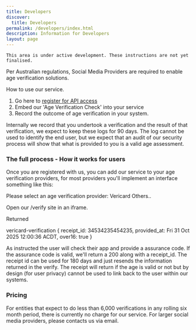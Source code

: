 ```yaml
---
title: Developers
discover:
  title: Developers
permalink: /developers/index.html
description: Information for Developers
layout: page
---
```


`This area is under active development. These instructions are not yet finalised.`

Per Australian regulations, Social Media Providers are required to enable age verification solutions.

How to use our service.

1. Go here to [register for API access](https://vericard.digital/providers/register)
2. Embed our 'Age Verification Check' into your service
3. Record the outcome of age verification in your system.

Internally we record that you undertook a verification and the result of that verification, we expect to keep these logs for 90 days. The log cannot be used to identify the end user, but we expect that an audit of our security process will show that what is provided to you is a valid age assessment.

### The full process - How it works for users

Once you are registered with us, you can add our service to your age verification providers, for most providers you'll implement an interface something like this:

Please select an age verification provider:
Vericard
Others..

Open our /verify site in an iframe.

Returned

vericard-verification {
	receipt_id: 34534235454235,
     provided_at:  Fri 31 Oct 2025 12:00:36 ACDT,
	over16: true
}

As instructed the user will check their app and provide a assurance code.
If the assurance code is valid, we'll return a 200 along with a receipt_id. The receipt id can be used for 180 days and just resends the information returned in the verify. The receipt will return if the age is valid or not but by design (for user privacy) cannot be used to link back to the user within our systems.

### Pricing

For entities that expect to do less than 6,000 verifications in any rolling six month period, there is currently no charge for our service. 
For larger social media providers, please contacts us via email.












